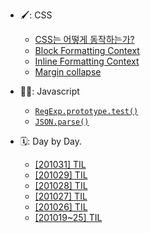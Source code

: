 - 🖌: CSS

  - [CSS는 어떻게 동작하는가?](/docs/css/How-CSS-Works.md)
  - [Block Formatting Context](/docs/css/BFC.md)
  - [Inline Formatting Context](/docs/css/IFC.md)
  - [Margin collapse](/docs/css/Margin-Collapse.md)

- 👍🏻: Javascript

  - [`RegExp.prototype.test()`](/docs/javascript/RegExp.prototype.test.md)
  - [`JSON.parse()`](/docs/javascript/JSON.parse.md)

- 🗓: Day by Day.
  - [[201031] TIL](/docs/day-by-day/201031-TIL.md)
  - [[201029] TIL](/docs/day-by-day/201029-TIL.md)
  - [[201028] TIL](/docs/day-by-day/201028-TIL.md)
  - [[201027] TIL](/docs/day-by-day/201027-TIL.md)
  - [[201026] TIL](/docs/day-by-day/201026-TIL.md)
  - [[201019~25] TIL](/docs/day-by-day/201019-25-TIL.md)
